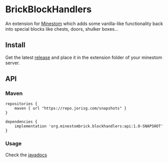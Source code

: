 # BrickBlockHandlers

An extension for [Minestom](https://github.com/Minestom/Minestom) which adds some vanilla-like functionality back into special blocks like chests, doors, shulker boxes...

## Install

Get the latest [release](./releases) and place it in the extension folder of your minestom server.

## API

### Maven
```
repositories {
    maven { url "https://repo.jorisg.com/snapshots" }
}

dependencies {
    implementation 'org.minestombrick.blockhandlers:api:1.0-SNAPSHOT'
}
```

### Usage

Check the [javadocs](https://minestombrick.github.io/BrickBlockHandlers/)




